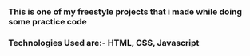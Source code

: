 ### This is one of my freestyle projects that i made while doing some practice code

### Technologies Used are:- HTML, CSS, Javascript
